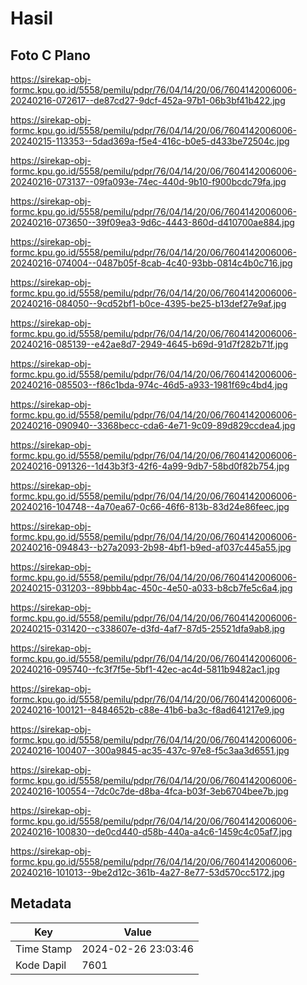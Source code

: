 # Hasil

## Foto C Plano

https://sirekap-obj-formc.kpu.go.id/5558/pemilu/pdpr/76/04/14/20/06/7604142006006-20240216-072617--de87cd27-9dcf-452a-97b1-06b3bf41b422.jpg

https://sirekap-obj-formc.kpu.go.id/5558/pemilu/pdpr/76/04/14/20/06/7604142006006-20240215-113353--5dad369a-f5e4-416c-b0e5-d433be72504c.jpg

https://sirekap-obj-formc.kpu.go.id/5558/pemilu/pdpr/76/04/14/20/06/7604142006006-20240216-073137--09fa093e-74ec-440d-9b10-f900bcdc79fa.jpg

https://sirekap-obj-formc.kpu.go.id/5558/pemilu/pdpr/76/04/14/20/06/7604142006006-20240216-073650--39f09ea3-9d6c-4443-860d-d410700ae884.jpg

https://sirekap-obj-formc.kpu.go.id/5558/pemilu/pdpr/76/04/14/20/06/7604142006006-20240216-074004--0487b05f-8cab-4c40-93bb-0814c4b0c716.jpg

https://sirekap-obj-formc.kpu.go.id/5558/pemilu/pdpr/76/04/14/20/06/7604142006006-20240216-084050--9cd52bf1-b0ce-4395-be25-b13def27e9af.jpg

https://sirekap-obj-formc.kpu.go.id/5558/pemilu/pdpr/76/04/14/20/06/7604142006006-20240216-085139--e42ae8d7-2949-4645-b69d-91d7f282b71f.jpg

https://sirekap-obj-formc.kpu.go.id/5558/pemilu/pdpr/76/04/14/20/06/7604142006006-20240216-085503--f86c1bda-974c-46d5-a933-1981f69c4bd4.jpg

https://sirekap-obj-formc.kpu.go.id/5558/pemilu/pdpr/76/04/14/20/06/7604142006006-20240216-090940--3368becc-cda6-4e71-9c09-89d829ccdea4.jpg

https://sirekap-obj-formc.kpu.go.id/5558/pemilu/pdpr/76/04/14/20/06/7604142006006-20240216-091326--1d43b3f3-42f6-4a99-9db7-58bd0f82b754.jpg

https://sirekap-obj-formc.kpu.go.id/5558/pemilu/pdpr/76/04/14/20/06/7604142006006-20240216-104748--4a70ea67-0c66-46f6-813b-83d24e86feec.jpg

https://sirekap-obj-formc.kpu.go.id/5558/pemilu/pdpr/76/04/14/20/06/7604142006006-20240216-094843--b27a2093-2b98-4bf1-b9ed-af037c445a55.jpg

https://sirekap-obj-formc.kpu.go.id/5558/pemilu/pdpr/76/04/14/20/06/7604142006006-20240215-031203--89bbb4ac-450c-4e50-a033-b8cb7fe5c6a4.jpg

https://sirekap-obj-formc.kpu.go.id/5558/pemilu/pdpr/76/04/14/20/06/7604142006006-20240215-031420--c338607e-d3fd-4af7-87d5-25521dfa9ab8.jpg

https://sirekap-obj-formc.kpu.go.id/5558/pemilu/pdpr/76/04/14/20/06/7604142006006-20240216-095740--fc3f7f5e-5bf1-42ec-ac4d-5811b9482ac1.jpg

https://sirekap-obj-formc.kpu.go.id/5558/pemilu/pdpr/76/04/14/20/06/7604142006006-20240216-100121--8484652b-c88e-41b6-ba3c-f8ad641217e9.jpg

https://sirekap-obj-formc.kpu.go.id/5558/pemilu/pdpr/76/04/14/20/06/7604142006006-20240216-100407--300a9845-ac35-437c-97e8-f5c3aa3d6551.jpg

https://sirekap-obj-formc.kpu.go.id/5558/pemilu/pdpr/76/04/14/20/06/7604142006006-20240216-100554--7dc0c7de-d8ba-4fca-b03f-3eb6704bee7b.jpg

https://sirekap-obj-formc.kpu.go.id/5558/pemilu/pdpr/76/04/14/20/06/7604142006006-20240216-100830--de0cd440-d58b-440a-a4c6-1459c4c05af7.jpg

https://sirekap-obj-formc.kpu.go.id/5558/pemilu/pdpr/76/04/14/20/06/7604142006006-20240216-101013--9be2d12c-361b-4a27-8e77-53d570cc5172.jpg


## Metadata

| Key        | Value               |
| ---------- | ------------------- |
| Time Stamp | 2024-02-26 23:03:46 |
| Kode Dapil | 7601                |



